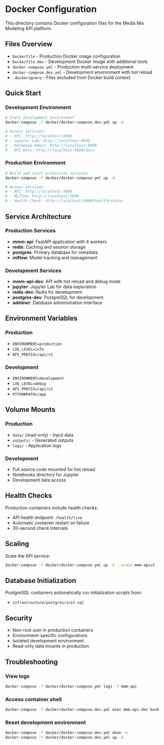# Docker Configuration

This directory contains Docker configuration files for the Media Mix Modeling API platform.

## Files Overview

- `Dockerfile` - Production Docker image configuration
- `Dockerfile.dev` - Development Docker image with additional tools
- `docker-compose.yml` - Production multi-service deployment
- `docker-compose.dev.yml` - Development environment with hot reload
- `.dockerignore` - Files excluded from Docker build context

## Quick Start

### Development Environment

```bash
# Start development environment
docker-compose -f docker/docker-compose.dev.yml up -d

# Access services:
# - API: http://localhost:8000
# - Jupyter Lab: http://localhost:8889
# - Database Admin: http://localhost:8080
# - API Docs: http://localhost:8000/docs
```

### Production Environment

```bash
# Build and start production services
docker-compose -f docker/docker-compose.yml up -d

# Access services:
# - API: http://localhost:8000
# - MLflow: http://localhost:5000
# - Health Check: http://localhost:8000/health/status
```

## Service Architecture

### Production Services
- **mmm-api**: FastAPI application with 4 workers
- **redis**: Caching and session storage
- **postgres**: Primary database for metadata
- **mlflow**: Model tracking and management

### Development Services
- **mmm-api-dev**: API with hot reload and debug mode
- **jupyter**: Jupyter Lab for data exploration
- **redis-dev**: Redis for development
- **postgres-dev**: PostgreSQL for development
- **adminer**: Database administration interface

## Environment Variables

### Production
- `ENVIRONMENT=production`
- `LOG_LEVEL=info`
- `API_PREFIX=/api/v1`

### Development
- `ENVIRONMENT=development`
- `LOG_LEVEL=debug`
- `API_PREFIX=/api/v1`
- `PYTHONPATH=/app`

## Volume Mounts

### Production
- `data/` (read-only) - Input data
- `outputs/` - Generated outputs
- `logs/` - Application logs

### Development
- Full source code mounted for hot reload
- Notebooks directory for Jupyter
- Development data access

## Health Checks

Production containers include health checks:
- API health endpoint: `/health/live`
- Automatic container restart on failure
- 30-second check intervals

## Scaling

Scale the API service:
```bash
docker-compose -f docker/docker-compose.yml up -d --scale mmm-api=3
```

## Database Initialization

PostgreSQL containers automatically run initialization scripts from:
- `infrastructure/postgres/init.sql`

## Security

- Non-root user in production containers
- Environment-specific configurations
- Isolated development environment
- Read-only data mounts in production

## Troubleshooting

### View logs
```bash
docker-compose -f docker/docker-compose.yml logs -f mmm-api
```

### Access container shell
```bash
docker-compose -f docker/docker-compose.dev.yml exec mmm-api-dev bash
```

### Reset development environment
```bash
docker-compose -f docker/docker-compose.dev.yml down -v
docker-compose -f docker/docker-compose.dev.yml up -d
```